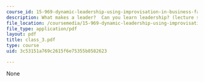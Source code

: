 ```yaml
---
course_id: 15-969-dynamic-leadership-using-improvisation-in-business-fall-2004
description: What makes a leader?  Can you learn leadership? (lecture slides)
file_location: /coursemedia/15-969-dynamic-leadership-using-improvisation-in-business-fall-2004/3c53151a769c2615f6e75355b8582623_class_3.pdf
file_type: application/pdf
layout: pdf
title: class_3.pdf
type: course
uid: 3c53151a769c2615f6e75355b8582623

---
```

None
